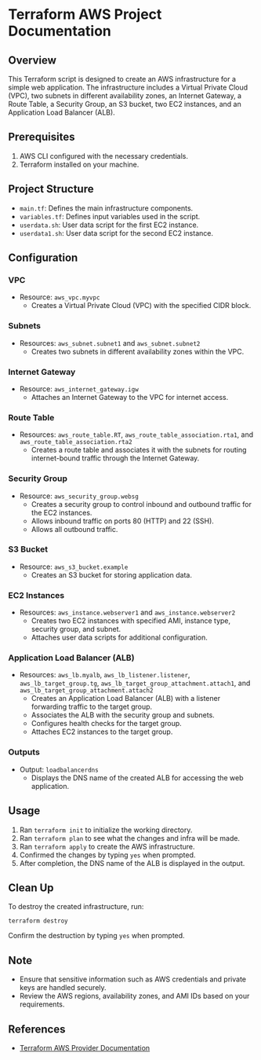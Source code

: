 Terraform AWS Project Documentation
===================================

Overview
--------

This Terraform script is designed to create an AWS infrastructure for a simple web application. The infrastructure includes a Virtual Private Cloud (VPC), two subnets in different availability zones, an Internet Gateway, a Route Table, a Security Group, an S3 bucket, two EC2 instances, and an Application Load Balancer (ALB).

Prerequisites
-------------

1.  AWS CLI configured with the necessary credentials.
2.  Terraform installed on your machine.

Project Structure
-----------------

-   `main.tf`: Defines the main infrastructure components.
-   `variables.tf`: Defines input variables used in the script.
-   `userdata.sh`: User data script for the first EC2 instance.
-   `userdata1.sh`: User data script for the second EC2 instance.

Configuration
-------------

### VPC

-   Resource: `aws_vpc.myvpc`
    -   Creates a Virtual Private Cloud (VPC) with the specified CIDR block.

### Subnets

-   Resources: `aws_subnet.subnet1` and `aws_subnet.subnet2`
    -   Creates two subnets in different availability zones within the VPC.

### Internet Gateway

-   Resource: `aws_internet_gateway.igw`
    -   Attaches an Internet Gateway to the VPC for internet access.

### Route Table

-   Resources: `aws_route_table.RT`, `aws_route_table_association.rta1`, and `aws_route_table_association.rta2`
    -   Creates a route table and associates it with the subnets for routing internet-bound traffic through the Internet Gateway.

### Security Group

-   Resource: `aws_security_group.websg`
    -   Creates a security group to control inbound and outbound traffic for the EC2 instances.
    -   Allows inbound traffic on ports 80 (HTTP) and 22 (SSH).
    -   Allows all outbound traffic.

### S3 Bucket

-   Resource: `aws_s3_bucket.example`
    -   Creates an S3 bucket for storing application data.

### EC2 Instances

-   Resources: `aws_instance.webserver1` and `aws_instance.webserver2`
    -   Creates two EC2 instances with specified AMI, instance type, security group, and subnet.
    -   Attaches user data scripts for additional configuration.

### Application Load Balancer (ALB)

-   Resources: `aws_lb.myalb`, `aws_lb_listener.listener`, `aws_lb_target_group.tg`, `aws_lb_target_group_attachment.attach1`, and `aws_lb_target_group_attachment.attach2`
    -   Creates an Application Load Balancer (ALB) with a listener forwarding traffic to the target group.
    -   Associates the ALB with the security group and subnets.
    -   Configures health checks for the target group.
    -   Attaches EC2 instances to the target group.

### Outputs

-   Output: `loadbalancerdns`
    -   Displays the DNS name of the created ALB for accessing the web application.

Usage
-----

1.  Ran `terraform init` to initialize the working directory.
2.  Ran `terraform plan` to see what the changes and infra will be made.
3.  Ran `terraform apply` to create the AWS infrastructure.
4.  Confirmed the changes by typing `yes` when prompted.
5.  After completion, the DNS name of the ALB is displayed in the output.

Clean Up
--------

To destroy the created infrastructure, run:



`terraform destroy`

Confirm the destruction by typing `yes` when prompted.

Note
----

-   Ensure that sensitive information such as AWS credentials and private keys are handled securely.
-   Review the AWS regions, availability zones, and AMI IDs based on your requirements.

References
----------

-   [Terraform AWS Provider Documentation](https://registry.terraform.io/providers/hashicorp/aws/latest/docs)
